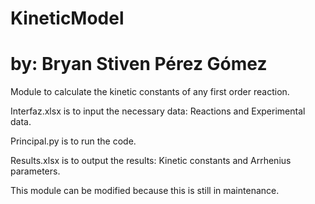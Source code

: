 # KineticModel
# by: Bryan Stiven Pérez Gómez

Module to calculate the kinetic constants of any first order reaction.

Interfaz.xlsx is to input the necessary data: Reactions and Experimental data.

Principal.py is to run the code.

Results.xlsx is to output the results: Kinetic constants and Arrhenius parameters.

This module can be modified because this is still in maintenance.
